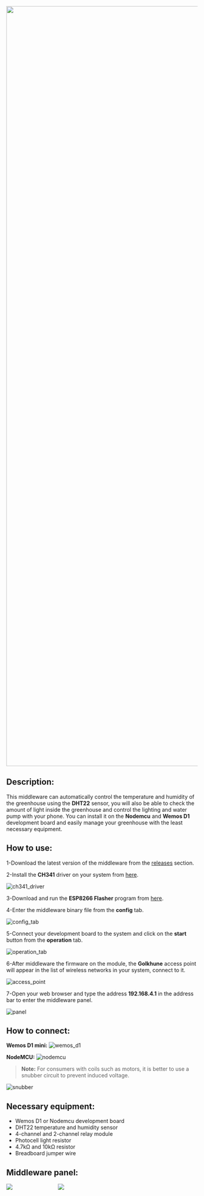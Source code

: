 <p align='center'>
    <img src='image/logo.png' style='width: 50vh;'>
</p>

## Description:
This middleware can automatically control the temperature and humidity of the greenhouse using the **DHT22** sensor, you will also be able to check the amount of light inside the greenhouse and control the lighting and water pump with your phone. You can install it on the **Nodemcu** and **Wemos D1** development board and easily manage your greenhouse with the least necessary equipment.

## How to use:
1-Download the latest version of the middleware from the [releases](https://github.com/alireza-moshfeghi/Golkhune_ESP8266/releases) section.

2-Install the **CH341** driver on your system from [here](https://github.com/alireza-moshfeghi/Golkhune_ESP8266/blob/main/CH341SER.zip).

<img src='image/driver.png' alt='ch341_driver'>

3-Download and run the **ESP8266 Flasher** program from [here](https://github.com/alireza-moshfeghi/Golkhune_ESP8266/blob/main/ESP8266Flasher.zip).

4-Enter the middleware binary file from the **config** tab.

<img src='image/config.png' alt='config_tab'>

5-Connect your development board to the system and click on the **start** button from the **operation** tab.

<img src='image/operation.png' alt='operation_tab'>

6-After middleware the firmware on the module, the **Golkhune** access point will appear in the list of wireless networks in your system, connect to it.

<img src='image/ap.png' alt='access_point'>

7-Open your web browser and type the address **192.168.4.1** in the address bar to enter the middleware panel.

<img src='image/panel.jpg' alt='panel'>

## How to connect:
**Wemos D1 mini:**
<img src='image/wemos.jpg' alt='wemos_d1'>

**NodeMCU:**
<img src='image/nodemcu.jpg' alt='nodemcu'>

> **Note:** For consumers with coils such as motors, it is better to use a snubber circuit to prevent induced voltage.

<img src='image/snubber.png' alt='snubber'>

## Necessary equipment:
- Wemos D1 or Nodemcu development board
- DHT22 temperature and humidity sensor
- 4-channel and 2-channel relay module
- Photocell light resistor
- 4.7kΩ and 10kΩ resistor
- Breadboard jumper wire

## Middleware panel:

<div style='display: flex;'>

<img src='image/screenshot_1.jpg' style='margin-right: 3vh;'>

<img src='image/screenshot_2.jpg'>

</div>